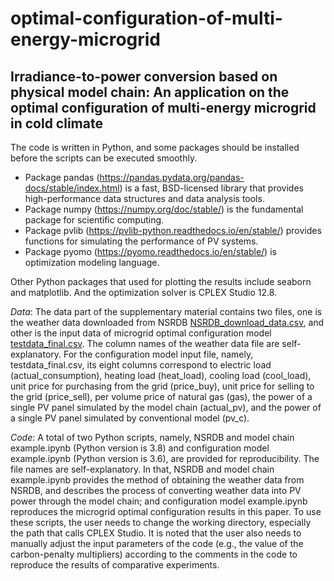 # optimal-configuration-of-multi-energy-microgrid
## Irradiance-to-power conversion based on physical model chain: An application on the optimal configuration of multi-energy microgrid in cold climate

The code is written in Python, and some packages should be installed before the scripts can be executed smoothly.  
  * Package pandas (https://pandas.pydata.org/pandas-docs/stable/index.html) is a fast, BSD-licensed library that provides high-performance data structures and data analysis tools.
  * Package numpy (https://numpy.org/doc/stable/) is the fundamental package for scientific computing.
  * Package pvlib (https://pvlib-python.readthedocs.io/en/stable/) provides functions for simulating the performance of PV systems.
  * Package pyomo (https://pyomo.readthedocs.io/en/stable/) is optimization modeling language.

Other Python packages that used for plotting the results include seaborn and matplotlib. And the optimization solver is CPLEX Studio 12.8.

*Data*: The data part of the supplementary material contains two files, one is the weather data downloaded from NSRDB [NSRDB_download_data.csv](https://github.com/wentingwang94/optimal-configuration-of-multi-energy-microgrid/blob/main/NSRDB_download_data.csv), and other is the input data of microgrid optimal configuration model [testdata_final.csv](). The column names of the weather data file are self-explanatory. For the configuration model input file, namely, testdata_final.csv, its eight columns correspond to electric load (actual_consumption), heating load (heat_load), cooling load (cool_load), unit price for purchasing from the grid (price_buy), unit price for selling to the grid (price_sell), per volume price of natural gas (gas), the power of a single PV panel simulated by the model chain (actual_pv), and the power of a single PV panel simulated by conventional model (pv_c). 

*Code*: A total of two Python scripts, namely, NSRDB and model chain example.ipynb (Python version is 3.8) and configuration model example.ipynb (Python version is 3.6), are provided for reproducibility. The file names are self-explanatory. In that, NSRDB and model chain example.ipynb provides the method of obtaining the weather data from NSRDB, and describes the process of converting weather data into PV power through the model chain; and configuration model example.ipynb reproduces the microgrid optimal configuration results in this paper. To use these scripts, the user needs to change the working directory, especially the path that calls CPLEX Studio. It is noted that the user also needs to manually adjust the input parameters of the code (e.g., the value of the carbon-penalty multipliers) according to the comments in the code to reproduce the results of comparative experiments. 
